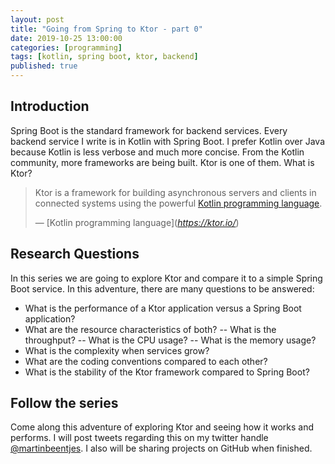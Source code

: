 ```yaml
---
layout: post
title: "Going from Spring to Ktor - part 0"
date: 2019-10-25 13:00:00
categories: [programming]
tags: [kotlin, spring boot, ktor, backend]
published: true
---
```


## Introduction
Spring Boot is the standard framework for backend services. Every backend service I write is in Kotlin with Spring Boot. I prefer Kotlin over Java because Kotlin is less verbose and much more concise. From the Kotlin community, more frameworks are being built. Ktor is one of them. What is Ktor?

> Ktor is a framework for building asynchronous servers and clients in connected systems using the powerful [Kotlin programming language](https://kotlinlang.org). 
>
> &mdash; [Kotlin programming language](<cite>https://ktor.io/</cite>)


## Research Questions
In this series we are going to explore Ktor and compare it to a simple Spring Boot service. In this adventure, there are many questions to be answered:

 - What is the performance of a Ktor application versus a Spring Boot application? 
 - What are the resource characteristics of both? 
 -- What is the throughput?
 -- What is the CPU usage?
 -- What is the memory usage?
 - What is the complexity when services grow?
 - What are the coding conventions compared to each other?
 - What is the stability of the Ktor framework compared to Spring Boot?

## Follow the series
Come along this adventure of exploring Ktor and seeing how it works and performs. I will post tweets regarding this on my twitter handle [@martinbeentjes](https://twitter.com/martinbeentjes). I also will be sharing projects on GitHub when finished.
